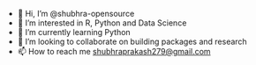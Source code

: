 - 👋 Hi, I’m @shubhra-opensource
- 👀 I’m interested in R, Python and Data Science
- 🌱 I’m currently learning Python
- 💞️ I’m looking to collaborate on building packages and research
- 📫 How to reach me shubhraprakash279@gmail.com

<!---
shubhra-opensource/shubhra-opensource is a ✨ special ✨ repository because its `README.md` (this file) appears on your GitHub profile.
You can click the Preview link to take a look at your changes.
--->

